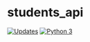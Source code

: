 # students_api

[![Updates](https://pyup.io/repos/github/smirnovvad/students_api/shield.svg)](https://pyup.io/repos/github/smirnovvad/students_api/) [![Python 3](https://pyup.io/repos/github/smirnovvad/students_api/python-3-shield.svg)](https://pyup.io/repos/github/smirnovvad/students_api/)
